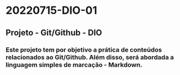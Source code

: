 # 20220715-DIO-01
## Projeto - Git/Github - DIO
### Este projeto tem por objetivo a prática de conteúdos relacionados ao Git/Github. Além disso, será abordada a linguagem simples de marcação - Markdown.


